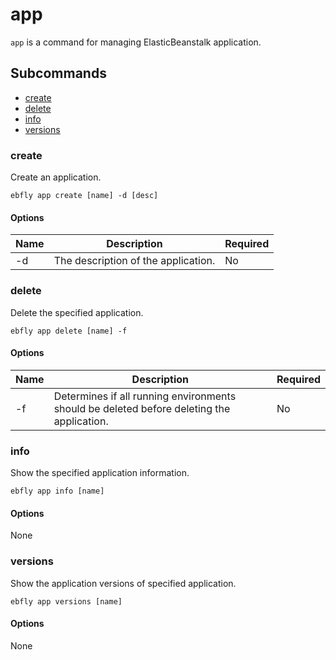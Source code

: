 # app

`app` is a command for managing ElasticBeanstalk application.

## Subcommands

- [create](#create)
- [delete](#delete)
- [info](#info)
- [versions](#versions)

<a name="create"></a>
### create

Create an application.

```
ebfly app create [name] -d [desc]
```

#### Options

| Name | Description                         | Required |
| ---- | ----------------------------------- | -------- |
| -d   | The description of the application. | No       |

<a name="delete"></a>
### delete

Delete the specified application.

```
ebfly app delete [name] -f
```

#### Options

| Name | Description                                                                               | Required |
| ---- | ----------------------------------------------------------------------------------------- | -------- |
| -f   | Determines if all running environments should be deleted before deleting the application. | No       |

<a name="info"></a>
### info

Show the specified application information.

```
ebfly app info [name]
```

#### Options

None

<a name="versions"></a>
### versions

Show the application versions of specified application.

```
ebfly app versions [name]
```

#### Options

None
